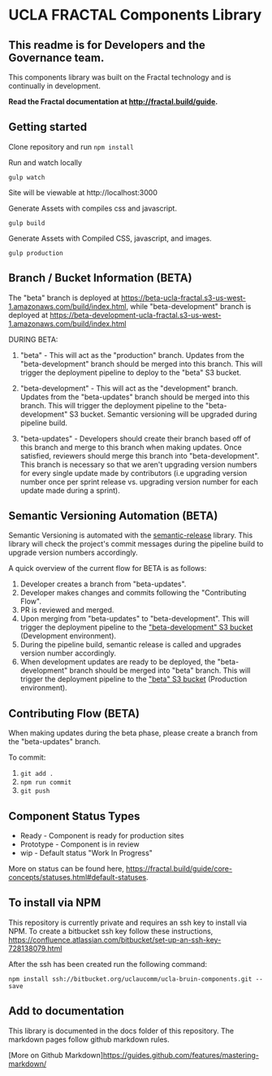 # UCLA FRACTAL Components Library

## This readme is for Developers and the Governance team.

This components library was built on the Fractal technology and is continually in development.

**Read the Fractal documentation at http://fractal.build/guide.**

## Getting started

Clone repository and run `npm install`


Run and watch locally
```
gulp watch
```
Site will be viewable at http://localhost:3000


Generate Assets with compiles css and javascript.
```
gulp build
```

Generate Assets with Compiled CSS, javascript, and images.
```
gulp production
```

## Branch / Bucket Information (BETA)

The "beta" branch is deployed at https://beta-ucla-fractal.s3-us-west-1.amazonaws.com/build/index.html, while "beta-development" branch is deployed at https://beta-development-ucla-fractal.s3-us-west-1.amazonaws.com/build/index.html

DURING BETA:

1. "beta" - This will act as the "production" branch. Updates from the "beta-development" branch should be merged into this branch. This will trigger the deployment pipeline to deploy to the "beta" S3 bucket.

1. "beta-development" - This will act as the "development" branch. Updates from the "beta-updates" branch should be merged into this branch. This will trigger the deployment pipeline to the "beta-development" S3 bucket. Semantic versioning will be upgraded during pipeline build.

1. "beta-updates" - Developers should create their branch based off of this branch and merge to this branch when making updates. Once satisfied, reviewers should merge this branch into "beta-development". This branch is necessary so that we aren't upgrading version numbers for every single update made by contributors (i.e upgrading version number once per sprint release vs. upgrading version number for each update made during a sprint).

## Semantic Versioning Automation (BETA)

Semantic Versioning is automated with the [semantic-release](https://github.com/semantic-release/semantic-release) library. This library will check the project's commit messages during the pipeline build to upgrade version numbers accordingly.

A quick overview of the current flow for BETA is as follows:

1. Developer creates a branch from "beta-updates".
1. Developer makes changes and commits following the "Contributing Flow".
1. PR is reviewed and merged.
1. Upon merging from "beta-updates" to "beta-development". This will trigger the deployment pipeline to the ["beta-development" S3 bucket](https://s3.console.aws.amazon.com/s3/buckets/beta-development-ucla-fractal/public/?region=us-west-1&tab=overview) (Development environment).
1. During the pipeline build, semantic release is called and upgrades version number accordingly.
1. When development updates are ready to be deployed, the "beta-development" branch should be merged into "beta" branch. This will trigger the deployment pipeline to the ["beta" S3 bucket](https://s3.console.aws.amazon.com/s3/buckets/beta-ucla-fractal/public/?region=us-west-1&tab=overview) (Production environment).

## Contributing Flow (BETA)

When making updates during the beta phase, please create a branch from the "beta-updates" branch.

To commit:

1. `git add .`
1. `npm run commit`  <!-- Answer questions to generate commit message -->
1. `git push`

## Component Status Types

- Ready - Component is ready for production sites
- Prototype - Component is in review
- wip - Default status "Work In Progress"

More on status can be found here, https://fractal.build/guide/core-concepts/statuses.html#default-statuses.

## To install via NPM

This repository is currently private and requires an ssh key to install via NPM. To create a bitbucket ssh key follow these instructions, https://confluence.atlassian.com/bitbucket/set-up-an-ssh-key-728138079.html

After the ssh has been created run the following command:

```
npm install ssh://bitbucket.org/uclaucomm/ucla-bruin-components.git --save
```

## Add to documentation

This library is documented in the docs folder of this repository. The markdown pages follow github markdown rules.

[More on Github Markdown]https://guides.github.com/features/mastering-markdown/
